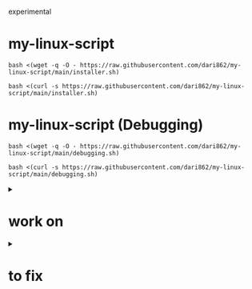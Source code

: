 experimental

# my-linux-script

```
bash <(wget -q -O - https://raw.githubusercontent.com/dari862/my-linux-script/main/installer.sh)
```

```
bash <(curl -s https://raw.githubusercontent.com/dari862/my-linux-script/main/installer.sh)
```

# my-linux-script (Debugging)

```
bash <(wget -q -O - https://raw.githubusercontent.com/dari862/my-linux-script/main/debugging.sh)
```

```
bash <(curl -s https://raw.githubusercontent.com/dari862/my-linux-script/main/debugging.sh)
```

<details>
<summary><h1>work on</h1></summary>

	number of installed appes : echo $(( $(dpkg-query -l | wc -l) - 5 ))
  	
	shortcut on bspwm
	
	slow down on bspwm
	
	shortcut on openbox
	
	slow down on openbox

	slow down on zsh
	
</details>


<details>
<summary><h1>to fix</h1></summary>
	
	hotplug
	
	error: tray: Failed to put tray above 0x3800001 in the stack (XCB_MATCH (8))

</details>
